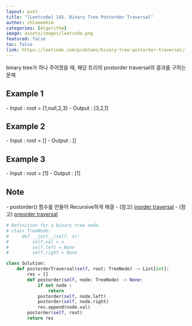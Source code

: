 ```yaml
---
layout: post
title: "[Leetcode] 145. Binary Tree Postorder Traversal"
author: chloeeekim
categories: [Algorithm]
image: assets/images/leetcode.png
featured: false
toc: false
link: https://leetcode.com/problems/binary-tree-postorder-traversal/
---
```


binary tree가 하나 주어졌을 때, 해당 트리의 postorder traversal의 결과를 구하는 문제

<h2>Example 1</h2>
- Input : root = [1,null,2,3]
- Output : [3,2,1]

<h2>Example 2</h2>
- Input : root = []
- Output : []

<h2>Example 3</h2>
- Input : root = [1]
- Output : [1]

<h2>Note</h2>
- postorder() 함수를 만들어 Recursive하게 해결
- (참고) <a href="https://chloeeekim.github.io/binary-tree-inorder-traversal/" target="_blank">inorder traversal</a>
- (참고) <a href="https://chloeeekim.github.io/binary-tree-preorder-traversal/" target="_blank">preorder traversal</a>

```python
# Definition for a binary tree node.
# class TreeNode:
#     def __init__(self, x):
#         self.val = x
#         self.left = None
#         self.right = None

class Solution:
    def postorderTraversal(self, root: TreeNode) -> List[int]:
        res = []
        def postorder(self, node: TreeNode) -> None:
            if not node :
                return          
            postorder(self, node.left)
            postorder(self, node.right)
            res.append(node.val)
        postorder(self, root)
        return res
```
